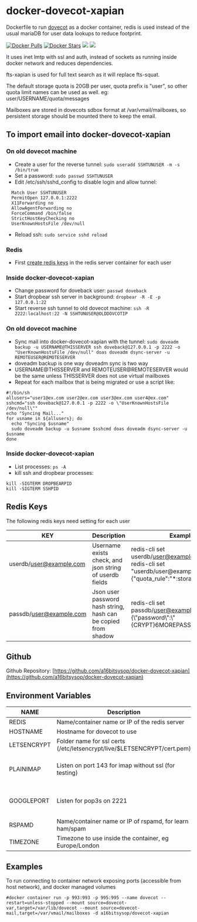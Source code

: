 # docker-dovecot-xapian
Dockerfile to run [dovecot](https://www.dovecot.org) as a docker container, redis is used instead of the usual mariaDB for user data lookups to reduce footprint.

[![Docker Pulls](https://img.shields.io/docker/pulls/a16bitsysop/dovecot-xapian.svg?style=flat-square)](https://hub.docker.com/r/a16bitsysop/dovecot-xapian/)
[![Docker Stars](https://img.shields.io/docker/stars/a16bitsysop/dovecot-xapian.svg?style=flat-square)](https://hub.docker.com/r/a16bitsysop/dovecot-xapian/)
[![](https://images.microbadger.com/badges/version/a16bitsysop/docevot-xapian.svg)](https://microbadger.com/images/a16bitsysop/dovecot-xapian "Get your own version badge on microbadger.com")
[![](https://images.microbadger.com/badges/commit/a16bitsysop/dovecot-xapian.svg)](https://microbadger.com/images/a16bitsysop/dovecot-xapian "Get your own commit badge on microbadger.com")

It uses inet lmtp with ssl and auth, instead of sockets as running inside docker network and reduces dependencies.

fts-xapian is used for full text search as it will replace fts-squat.

The default storage quota is 20GB per user, quota prefix is "user", so other quota limit names can be used as well. eg: user/USERNAME/quota/messages

Mailboxes are stored in dovecots sdbox format at /var/vmail/mailboxes, so persistent storage should be mounted there to keep the email.

## To import email into docker-dovecot-xapian
### On old dovecot machine
* Create a user for the reverse tunnel: ```sudo useradd SSHTUNUSER -m -s /bin/true```
* Set a password: ```sudo passwd SSHTUNUSER```
* Edit /etc/ssh/sshd_config to disable login and allow tunnel:
```
  Match User SSHTUNUSER
  PermitOpen 127.0.0.1:2222
  X11Forwarding no
  AllowAgentForwarding no
  ForceCommand /bin/false
  StrictHostKeyChecking no
  UserKnownHostsFile /dev/null
```
* Reload ssh: ```sudo service sshd reload```

### Redis
* First [create redis keys](#redis-keys) in the redis server container for each user

### Inside docker-dovecot-xapian
* Change password for doveback user: ```passwd doveback```
* Start dropbear ssh server in background: ```dropbear -R -E -p 127.0.0.1:22```
* Start reverse ssh tunnel to old dovecot machine: ```ssh -R 2222:localhost:22 -N SSHTUNUSER@OLDDOVCOTIP```

### On old dovecot machine
* Sync mail into docker-dovecot-xapian with the tunnel:
```sudo doveadm backup -u USERNAME@THISSERVER ssh doveback@127.0.0.1 -p 2222 -o "UserKnownHostsFile /dev/null" doas doveadm dsync-server -u REMOTEUSER@REMOTESERVER```
* doveadm backup is one way doveadm sync is two way
* USERNAME@THISSERVER and REMOTEUSER@REMOTESERVER would be the same unless THISSERVER does not use virtual mailboxes
* Repeat for each mailbox that is being migrated or use a script like:
```
#!/bin/sh
allusers="user1@ex.com user2@ex.com user3@ex.com user4@ex.com"
sshcmd="ssh doveback@127.0.0.1 -p 2222 -o \"UserKnownHostsFile /dev/null\""
echo "Syncing Mail..."
for usname in ${allusers}; do
  echo "Syncing $usname"
  sudo doveadm backup -u $usname $sshcmd doas doveadm dsync-server -u $usname
done
```
### Inside docker-dovecot-xapian
* List processes: ```ps -A```
* kill ssh and dropbear processes: 
```
kill -SIGTERM DROPBEARPID
kill -SIGTERM SSHPID
```

## Redis Keys
The following redis keys need setting for each user

| KEY                          | Description                                                                         | Example                                                                             |
| ---------------------------- | ----------------------------------------------------------------------------------- | ----------------------------------------------------------------------------------- |
| userdb/user@example.com      | Username exists check, and json string of userdb fields                             | redis-cli set userdb/user@example.com {}<br> redis-cli set "userdb/user@example" {\"quota_rule\":\"*:storage=0\"}                                           |
| passdb/user@example.com      | Json user password hash string, hash can be copied from shadow                      | redis-cli set passdb/user@example.com {\\"password\\":\\"{CRYPT}$6$MOREPASSWORDHASH\\"}|

## Github
Github Repository: [https://github.com/a16bitsysop/docker-dovecot-xapian](https://github.com/a16bitsysop/docker-dovecot-xapian)

## Environment Variables

| NAME        | Description                                                               | Default               |
| ----------- | ------------------------------------------------------------------------- | --------------------- | 
| REDIS       | Name/container name or IP of the redis server                             | none                  |
| HOSTNAME    | Hostname for dovecot to use                                               | none                  |
| LETSENCRYPT | Folder name for ssl certs (/etc/letsencrypt/live/$LETSENCRYPT/cert.pem)   | none                  |
| PLAINIMAP   | Listen on port 143 for imap without ssl (for testing)                     | do not use plain imap |
| GOOGLEPORT  | Listen for pop3s on 2221                                                  | do not use this port  |
| RSPAMD      | Name/container name or IP of rspamd, for learn ham/spam                   | none                  |
| TIMEZONE    | Timezone to use inside the container, eg Europe/London                    | unset                 |

## Examples
To run connecting to container network exposing ports (accessible from host network), and docker managed volumes
```
#docker container run -p 993:993 -p 995:995 --name dovecot --restart=unless-stopped --mount source=dovecot-var,target=/var/lib/dovecot --mount source=dovecot-mail,target=/var/vmail/mailboxes -d a16bitsysop/dovecot-xapian
```
